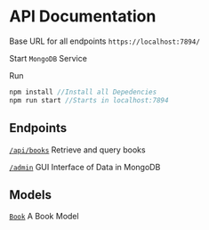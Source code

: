 # API Documentation

Base URL for all endpoints
`https://localhost:7894/`

Start `MongoDB` Service

Run

```javascript
npm install //Install all Depedencies
npm run start //Starts in localhost:7894
```

## Endpoints

[`/api/books`](endpoints/books.md)
Retrieve and query books

[`/admin`](endpoints/admin.md)
GUI Interface of Data in MongoDB

## Models

[`Book`](models\book.md)
A Book Model

